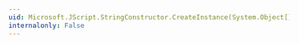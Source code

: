 ```yaml
---
uid: Microsoft.JScript.StringConstructor.CreateInstance(System.Object[])
internalonly: False
---
```

